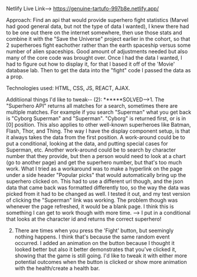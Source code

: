 Netlify Live Link--> 
https://genuine-tartufo-997b8e.netlify.app/

Approach:
Find an api that would provide superhero fight statistics (Marvel had good general data, but not the type of data I wanted), I knew there had to be one out there on the internet somewhere, then use those stats and combine it with the "Save the Universe" project earlier in the cohort, so that 2 superheroes fight eachother rather than the earth spaceship versus some number of alien spaceships. Good amount of adjustments needed but also many of the core code was brought over. Once I had the data I wanted, I had to figure out how to display it, for that I based it off of the 'Movie' database lab. Then to get the data into the "fight" code I passed the data as a prop. 

Technologies used: 
HTML, CSS, JS, REACT, AJAX. 

Additiional things I'd like to tweak-- (2):
******SOLVED-->1. The "Superhero API" returns all matches for a search, sometimes there are multiple matches. For example if you search "Superman" what you get back is "Cyborg Superman" and "Superman". "Cyborg" is returned first, or is in [0] position. This also applies to other well-known superheroes like Batman, Flash, Thor, and Thing. The way I have the display component setup, is that it always takes the data from the first position. A work-around could be to put a conditional, looking at the data, and putting special cases for Superman, etc. Another work-around could be to search by character number that they provide, but then a person would need to look at a chart (go to another page) and get the superhero number, but that's too much work. What I tried as a workaround was to make a hyperlink on the page under a side header "Popular picks" that would automatically bring up the superhero clicked on. This had to use a different url though, and the json data that came back was formatted differently too, so the way the data was picked from it had to be changed as well. I tested it out, and my test version of clicking the "Superman" link was working. The problem though was whenever the page refreshed, it would be a blank page. I think this is something I can get to work though with more time. --> I put in a conditional that looks at the character id and returns the correct superhero!

2. There are times when you press the 'Fight' button, but seemingly nothing happens. I think that's because the same random event occurred. I added an animation on the button because I thought it looked better but also it better demonstrates that you've clicked it, showing that the game is still going. I'd like to tweak it with either more potential outcomes when the button is clicked or show more animation with the health/create a health bar. 
